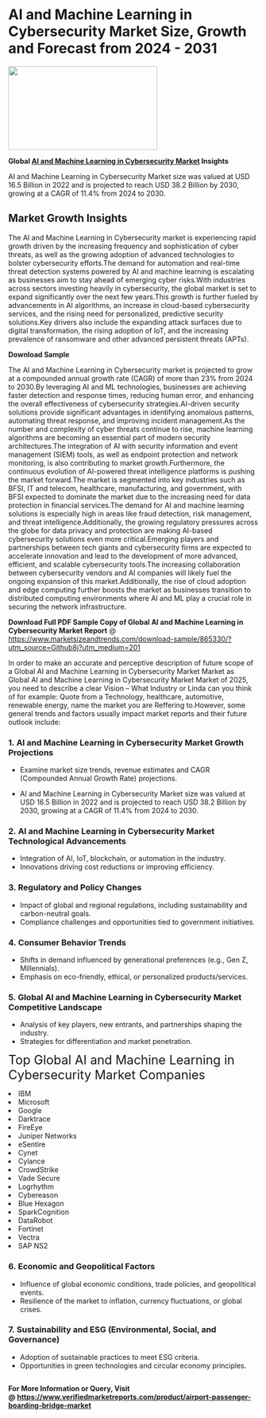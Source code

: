 <H1>AI and Machine Learning in Cybersecurity Market Size, Growth and Forecast from 2024 - 2031</H1><img class="aligncenter size-medium wp-image-584254" src="https://thirdeyenews.in/wp-content/uploads/2024/09/Global-Market-Research-300x168.jpeg" alt="" width="300" height="168" /><p><strong>Global&nbsp;<a href="https://www.marketsizeandtrends.com/download-sample/865330/?utm_source=Github8j?utm_medium=201">AI and Machine Learning in Cybersecurity Market</a> Insights</strong></p><p>AI and Machine Learning in Cybersecurity Market size was valued at USD 16.5 Billion in 2022 and is projected to reach USD 38.2 Billion by 2030, growing at a CAGR of 11.4% from 2024 to 2030.</p><p><h2>Market Growth Insights</h2> <p>The AI and Machine Learning in Cybersecurity market is experiencing rapid growth driven by the increasing frequency and sophistication of cyber threats, as well as the growing adoption of advanced technologies to bolster cybersecurity efforts.The demand for automation and real-time threat detection systems powered by AI and machine learning is escalating as businesses aim to stay ahead of emerging cyber risks.With industries across sectors investing heavily in cybersecurity, the global market is set to expand significantly over the next few years.This growth is further fueled by advancements in AI algorithms, an increase in cloud-based cybersecurity services, and the rising need for personalized, predictive security solutions.Key drivers also include the expanding attack surfaces due to digital transformation, the rising adoption of IoT, and the increasing prevalence of ransomware and other advanced persistent threats (APTs).</p> <p><strong>Download Sample</strong></p> <p>The AI and Machine Learning in Cybersecurity market is projected to grow at a compounded annual growth rate (CAGR) of more than 23% from 2024 to 2030.By leveraging AI and ML technologies, businesses are achieving faster detection and response times, reducing human error, and enhancing the overall effectiveness of cybersecurity strategies.AI-driven security solutions provide significant advantages in identifying anomalous patterns, automating threat response, and improving incident management.As the number and complexity of cyber threats continue to rise, machine learning algorithms are becoming an essential part of modern security architectures.The integration of AI with security information and event management (SIEM) tools, as well as endpoint protection and network monitoring, is also contributing to market growth.Furthermore, the continuous evolution of AI-powered threat intelligence platforms is pushing the market forward.The market is segmented into key industries such as BFSI, IT and telecom, healthcare, manufacturing, and government, with BFSI expected to dominate the market due to the increasing need for data protection in financial services.The demand for AI and machine learning solutions is especially high in areas like fraud detection, risk management, and threat intelligence.Additionally, the growing regulatory pressures across the globe for data privacy and protection are making AI-based cybersecurity solutions even more critical.Emerging players and partnerships between tech giants and cybersecurity firms are expected to accelerate innovation and lead to the development of more advanced, efficient, and scalable cybersecurity tools.The increasing collaboration between cybersecurity vendors and AI companies will likely fuel the ongoing expansion of this market.Additionally, the rise of cloud adoption and edge computing further boosts the market as businesses transition to distributed computing environments where AI and ML play a crucial role in securing the network infrastructure.<p><span class=""><strong>Download Full PDF Sample Copy of Global AI and Machine Learning in Cybersecurity Market Report</strong> @ <a href="https://www.marketsizeandtrends.com/download-sample/865330/?utm_source=Github8j?utm_medium=201" target="_blank">https://www.marketsizeandtrends.com/download-sample/865330/?utm_source=Github8j?utm_medium=201</a></span></p><p>In order to make an accurate and perceptive description of future scope of a Global&nbsp;AI and Machine Learning in Cybersecurity Market Market as Global&nbsp;AI and Machine Learning in Cybersecurity Market Market of 2025, you need to describe a clear Vision &ndash; What Industry or Linda can you think of for example: Quote from a Technology, healthcare, automotive, renewable energy, name the market you are Reffering to.However, some general trends and factors usually impact market reports and their future outlook include:</p><h3>1.&nbsp;<strong>AI and Machine Learning in Cybersecurity Market Growth Projections</strong></h3><ul><li>Examine market size trends, revenue estimates and CAGR (Compounded Annual Growth Rate) projections.</li><li><p>AI and Machine Learning in Cybersecurity Market size was valued at USD 16.5 Billion in 2022 and is projected to reach USD 38.2 Billion by 2030, growing at a CAGR of 11.4% from 2024 to 2030.</p></li></ul><h3>2.&nbsp;<strong>AI and Machine Learning in Cybersecurity Market Technological Advancements</strong></h3><ul><li>Integration of AI, IoT, blockchain, or automation in the industry.</li><li>Innovations driving cost reductions or improving efficiency.</li></ul><h3>3.&nbsp;<strong>Regulatory and Policy Changes</strong></h3><ul><li>Impact of global and regional regulations, including sustainability and carbon-neutral goals.</li><li>Compliance challenges and opportunities tied to government initiatives.</li></ul><h3>4.&nbsp;<strong>Consumer Behavior Trends</strong></h3><ul><li>Shifts in demand influenced by generational preferences (e.g., Gen Z, Millennials).</li><li>Emphasis on eco-friendly, ethical, or personalized products/services.</li></ul><h3>5.&nbsp;<strong>Global AI and Machine Learning in Cybersecurity Market Competitive Landscape</strong></h3><ul><li>Analysis of key players, new entrants, and partnerships shaping the industry.</li><li>Strategies for differentiation and market penetration.</li></ul><p data-pm-slice="1 1 []"><span style="color: inherit; font-family: inherit; font-size: 25px;">Top Global AI and Machine Learning in Cybersecurity Market Companies</span></p><div class="" data-test-id=""><p><li>IBM</li><li> Microsoft</li><li> Google</li><li> Darktrace</li><li> FireEye</li><li> Juniper Networks</li><li> eSentire</li><li> Cynet</li><li> Cylance</li><li> CrowdStrike</li><li> Vade Secure</li><li> Logrhythm</li><li> Cybereason</li><li> Blue Hexagon</li><li> SparkCognition</li><li> DataRobot</li><li> Fortinet</li><li> Vectra</li><li> SAP NS2</li></p></div><h3>6.&nbsp;<strong>Economic and Geopolitical Factors</strong></h3><ul><li>Influence of global economic conditions, trade policies, and geopolitical events.</li><li>Resilience of the market to inflation, currency fluctuations, or global crises.</li></ul><h3>7.&nbsp;<strong>Sustainability and ESG (Environmental, Social, and Governance)</strong></h3><ul><li>Adoption of sustainable practices to meet ESG criteria.</li><li>Opportunities in green technologies and circular economy principles.</li></ul><h2><strong style="font-size: 14px;">For More Information or Query, Visit @&nbsp;</strong><a style="background-color: #ffffff; font-size: 14px;" href="https://www.marketsizeandtrends.com/report/ai-and-machine-learning-in-cybersecurity-market/" target="_blank">https://www.verifiedmarketreports.com/product/airport-passenger-boarding-bridge-market</a></h2>